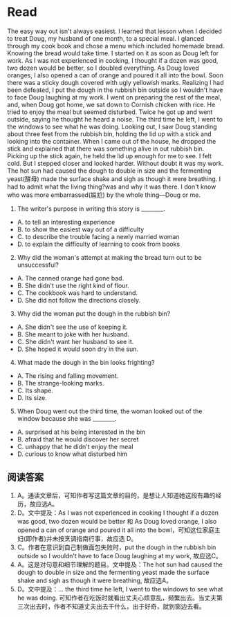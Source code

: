 # Read
The easy way out isn't always easiest. I learned that lesson when I decided to treat Doug, my husband of one month, to a special meal. I glanced through my cook book and chose a menu which included homemade bread. Knowing the bread would take time. I started on it as soon as Doug left for work. As I was not experienced in cooking, I thought if a dozen was good, two dozen would be better, so I doubled everything. As Doug loved oranges, I also opened a can of orange and poured it all into the bowl. Soon there was a sticky dough covered with ugly yellowish marks. Realizing I had been defeated, I put the dough in the rubbish bin outside so I wouldn't have to face Doug laughing at my work. I went on preparing the rest of the meal, and, when Doug got home, we sat down to Cornish chicken with rice. He tried to enjoy the meal but seemed disturbed. Twice he got up and went outside, saying he thought he heard a noise. The third time he left, I went to the windows to see what he was doing. Looking out, I saw Doug standing about three feet from the rubbish bin, holding the lid up with a stick and looking into the container. When I came out of the house, he dropped the stick and explained that there was something alive in out rubbish bin. Picking up the stick again, he held the lid up enough for me to see. I felt cold. But I stepped closer and looked harder. Without doubt it was my work. The hot sun had caused the dough to double in size and the fermenting yeast(酵母) made the surface shake and sigh as though it were breathing. I had to admit what the living thing?was and why it was there. I don't know who was more embarrassed(尴尬) by the whole thing—Doug or me.
1. The writer's purpose in writing this story is ________.
 * A. to tell an interesting experience
 * B. to show the easiest way out of a difficulty
 * C. to describe the trouble facing a newly married woman
 * D. to explain the difficulty of learning to cook from books
2. Why did the woman's attempt at making the bread turn out to be unsuccessful?
 * A. The canned orange had gone bad.
 * B. She didn't use the right kind of flour.
 * C. The cookbook was hard to understand.
 * D. She did not follow the directions closely.
3. Why did the woman put the dough in the rubbish bin?
 * A. She didn't see the use of keeping it.
 * B. She meant to joke with her husband.
 * C. She didn't want her husband to see it.
 * D. She hoped it would soon dry in the sun.
4. What made the dough in the bin looks frighting?
 * A. The rising and falling movement.
 * B. The strange-looking marks.
 * C. Its shape.
 * D. Its size.
5. When Doug went out the third time, the woman looked out of the window because she was ________.
 * A. surprised at his being interested in the bin
 * B. afraid that he would discover her secret
 * C. unhappy that he didn't enjoy the meal
 * D. curious to know what disturbed him
## 阅读答案
1. A。通读文章后，可知作者写这篇文章的目的，是想让人知道她这段有趣的经历，故应选A。
2. D。文中提及：As I was not experienced in cooking I thought if a dozen was good, two dozen would be better 和 As Doug loved orange, I also opened a can of orange and poured it all into the bowl，可知这位家庭主妇(即作者)并未按烹调指南行事，故应选 D。
3. C。作者在意识到自己制做面包失败时，put the dough in the rubbish bin outside so I wouldn’t have to face Doug laughing at my work, 故应选C。
4. A。这是对句意和细节理解的题目。文中提及：The hot sun had caused the dough to double in size and the fermenting yeast made the surface shake and sigh as though it were breathing, 故应选A。
5. D。文中提及：... the third time he left, I went to the windows to see what he was doing. 可知作者在吃饭时就看出丈夫心烦意乱，频繁出去。当丈夫第三次出去时，作者不知道丈夫出去干什么，出于好奇，就到窗边去看。

